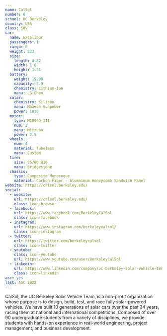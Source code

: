 ```yaml
---
name: CalSol
number: 6
school: UC Berkeley
country: USA
class: SOV
car: 
  name: Excalibur
  passengers: 1
  cargo: 0
  weight: 223
  size:
    length: 4.82
    width: 1.6
    height: 1.31
  battery: 
    weight: 19.99
    capacity: 5.9
    chemistry: Lithium-Ion
    manu: LG Chem
  solar: 
    chemistry: Silicon
    manu: Maxeon-Sunpower
    power: 1010
  motor: 
    type: M1096D-III
    num: 2
    manu: Mitsuba
    power: 2.5
  wheels: 
    num: 4
    material: Tubeless
    manu: Custom
  tire:
    size: 95/80 R16
    manu: Bridgestone
  chassis: 
    type: Composite Monocoque
    material: Carbon Fiber - Alumninum Honeycomb Sandwich Panel
website: https://calsol.berkeley.edu/
social: 
  - website: 
    url: https://calsol.berkeley.edu/
    class: icon-browser
  - facebook: 
    url: https://www.facebook.com/BerkeleyCalSol
    class: icon-facebook
  - instagram: 
    url: https://www.instagram.com/berkeleycalsol/
    class: icon-instagram
  - twitter:
    url: https://twitter.com/berkeleycalsol
    class: icon-twitter
  - youtube: 
    class: icon-youtube
    url: https://www.youtube.com/user/BerkeleyCalSol
  - linkedin:
    url: https://www.linkedin.com/company/uc-berkeley-solar-vehicle-team-calsol
    class: icon-linkedin
asc: yes
last: ASC 2022
---
```

CalSol, the UC Berkeley Solar Vehicle Team, is a non-profit organization whose purpose is to design,
build, test, and race fully solar-powered vehicles. We have built 10 generations of solar cars over the past 34 years, racing them at national and international competitions. Composed of over 90 undergraduate students from a variety of disciplines, we provide students with hands-on experience in real-world engineering, project management, and business development.

